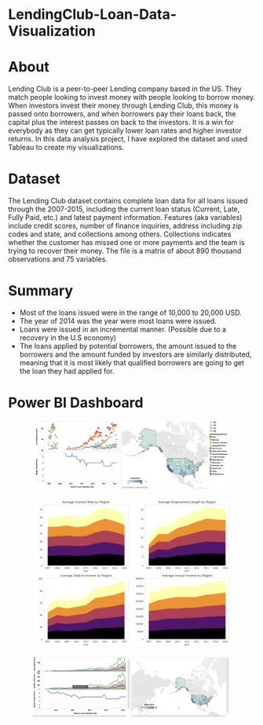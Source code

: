 # LendingClub-Loan-Data-Visualization

# About
Lending Club is a peer-to-peer Lending company based in the US. They match people looking to invest money with people looking to borrow money. When investors invest their money through Lending Club, this money is passed onto borrowers, and when borrowers pay their loans back, the capital plus the interest passes on back to the investors. It is a win for everybody as they can get typically lower loan rates and higher investor returns.
In this data analysis project, I have explored the dataset and used Tableau to create my visualizations.

# Dataset
The Lending Club dataset contains complete loan data for all loans issued through the 2007-2015, including the current loan status (Current, Late, Fully Paid, etc.) and latest payment information. Features (aka variables) include credit scores, number of finance inquiries, address including zip codes and state, and collections among others. Collections indicates whether the customer has missed one or more payments and the team is trying to recover their money. The file is a matrix of about 890 thousand observations and 75 variables.

# Summary
* Most of the loans issued were in the range of 10,000 to 20,000 USD.
* The year of 2014 was the year were most loans were issued.
* Loans were issued in an incremental manner. (Possible due to a recovery in the U.S economy)
* The loans applied by potential borrowers, the amount issued to the borrowers and the amount funded by investors are similarly distributed, meaning that it is most likely that qualified borrowers are going to get the loan they had applied for.

# Power BI Dashboard
<p  align="center"><a href="https://github.com/nikhilbhadran"><img width="80%" src="https://github.com/nikhilbhadran/LendingClub-Loan-Data-Visualization/blob/main/Loan.png" /></a></p>

<p  align="center"><a href="https://github.com/nikhilbhadran"><img width="80%" src="https://github.com/nikhilbhadran/LendingClub-Loan-Data-Visualization/blob/main/Avg%20interest.png" /></a></p>

<p  align="center"><a href="https://github.com/nikhilbhadran"><img width="80%" src="https://github.com/nikhilbhadran/LendingClub-Loan-Data-Visualization/blob/main/Month%20of%20Loan.png" /></a></p>


